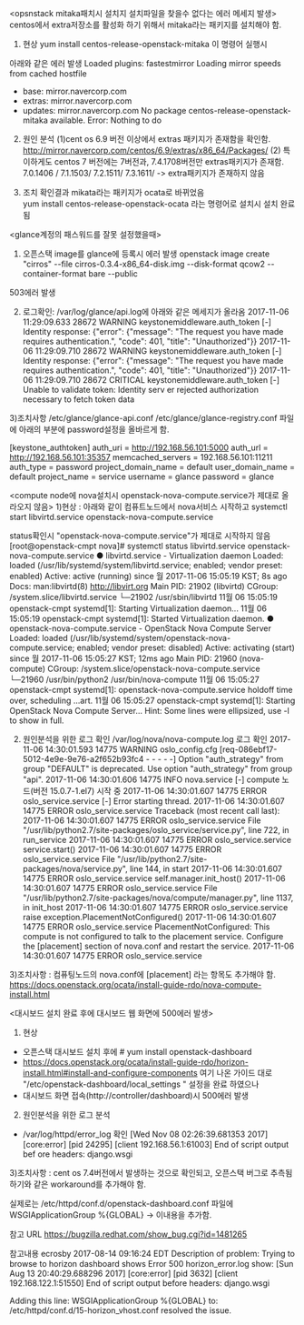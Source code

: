 <opsnstack mitaka패치시 설치지 설치파일을 찾을수 없다는 에러 메세지 발생> 
centos에서 extra저장소를 활성화 하기 위해서  mitaka라는 패키지를 설치해야 함. 

1) 현상 
yum install centos-release-openstack-mitaka  이 명령어 실행시 

아래와 같은 에러 발생
Loaded plugins: fastestmirror
Loading mirror speeds from cached hostfile
* base: mirror.navercorp.com
* extras: mirror.navercorp.com
* updates: mirror.navercorp.com
No package centos-release-openstack-mitaka available.
Error: Nothing to do

2) 원인 분석 
(1)cent os 6.9 버전 이상에서 extras 패키지가 존재함을 확인함.  http://mirror.navercorp.com/centos/6.9/extras/x86_64/Packages/
(2) 특이하게도  centos 7 버전에는   7버전과, 7.4.1708버전만  extras패키지가 존재함. 
7.0.1406 / 7.1.1503/  7.2.1511/  7.3.1611/   -> extra패키지가 존재하지 않음 


3) 조치 
확인결과 mikata라는 패키지가 ocata로 바뀌었음   
yum install centos-release-openstack-ocata 라는 명령어로 설치시 설치 완료됨 

<glance계정의 패스워드를 잘못 설정했을때>

1) 오픈스택 image를 glance에 등록시 에러 발생 
openstack image create "cirros" --file cirros-0.3.4-x86_64-disk.img --disk-format qcow2 --container-format bare --public 

503에러 발생 


2) 로그확인: 
/var/log/glance/api.log에 아래와 같은 메세지가 올라옴 
2017-11-06 11:29:09.633 28672 WARNING keystonemiddleware.auth_token [-] Identity response: {"error": {"message":  "The request you have made requires authentication.", "code": 401, "title": "Unauthorized"}}
2017-11-06 11:29:09.710 28672 WARNING keystonemiddleware.auth_token [-] Identity response: {"error": {"message":  "The request you have made requires authentication.", "code": 401, "title": "Unauthorized"}}
2017-11-06 11:29:09.710 28672 CRITICAL keystonemiddleware.auth_token [-] Unable to validate token: Identity serv er rejected authorization necessary to fetch token data

3)조치사항 
/etc/glance/glance-api.conf 
/etc/glance/glance-registry.conf 
파일에  아래의 부분에  password설정을 올바르게 함. 


[keystone_authtoken]
auth_uri = http://192.168.56.101:5000
auth_url = http://192.168.56.101:35357
memcached_servers = 192.168.56.101:11211
auth_type = password
project_domain_name = default
user_domain_name = default
project_name = service
username = glance
password = glance

<compute node에 nova설치시 openstack-nova-compute.service가 제대로 올라오지 않음> 
1)현상 : 아래와 같이 컴퓨트노드에서 nova서비스 시작하고 
systemctl start libvirtd.service openstack-nova-compute.service 

status확인시 "openstack-nova-compute.service"가 제대로 시작하지 않음 
[root@openstack-cmpt nova]# systemctl status libvirtd.service openstack-nova-compute.service
● libvirtd.service - Virtualization daemon
   Loaded: loaded (/usr/lib/systemd/system/libvirtd.service; enabled; vendor preset: enabled)
   Active: active (running) since 월 2017-11-06 15:05:19 KST; 8s ago
     Docs: man:libvirtd(8)
http://libvirt.org
Main PID: 21902 (libvirtd)
   CGroup: /system.slice/libvirtd.service
           └─21902 /usr/sbin/libvirtd
11월 06 15:05:19 openstack-cmpt systemd[1]: Starting Virtualization daemon...
11월 06 15:05:19 openstack-cmpt systemd[1]: Started Virtualization daemon.
● openstack-nova-compute.service - OpenStack Nova Compute Server
   Loaded: loaded (/usr/lib/systemd/system/openstack-nova-compute.service; enabled; vendor preset: disabled)
   Active: activating (start) since 월 2017-11-06 15:05:27 KST; 12ms ago
Main PID: 21960 (nova-compute)
   CGroup: /system.slice/openstack-nova-compute.service
           └─21960 /usr/bin/python2 /usr/bin/nova-compute
11월 06 15:05:27 openstack-cmpt systemd[1]: openstack-nova-compute.service holdoff time over, scheduling ...art.
11월 06 15:05:27 openstack-cmpt systemd[1]: Starting OpenStack Nova Compute Server...
Hint: Some lines were ellipsized, use -l to show in full.


2) 원인분석을 위한 로그 확인 /var/log/nova/nova-compute.log 로그 확인 
2017-11-06 14:30:01.593 14775 WARNING oslo_config.cfg [req-086ebf17-5012-4e9e-9e76-a2f652b93fc4 - - - - -] Option "auth_strategy" from group "DEFAULT" is deprecated. Use option "auth_strategy" from group "api".
2017-11-06 14:30:01.606 14775 INFO nova.service [-] compute 노드(버전 15.0.7-1.el7) 시작 중
2017-11-06 14:30:01.607 14775 ERROR oslo_service.service [-] Error starting thread.
2017-11-06 14:30:01.607 14775 ERROR oslo_service.service Traceback (most recent call last):
2017-11-06 14:30:01.607 14775 ERROR oslo_service.service   File "/usr/lib/python2.7/site-packages/oslo_service/service.py", line 722, in run_service
2017-11-06 14:30:01.607 14775 ERROR oslo_service.service     service.start()
2017-11-06 14:30:01.607 14775 ERROR oslo_service.service   File "/usr/lib/python2.7/site-packages/nova/service.py", line 144, in start
2017-11-06 14:30:01.607 14775 ERROR oslo_service.service     self.manager.init_host()
2017-11-06 14:30:01.607 14775 ERROR oslo_service.service   File "/usr/lib/python2.7/site-packages/nova/compute/manager.py", line 1137, in init_host
2017-11-06 14:30:01.607 14775 ERROR oslo_service.service     raise exception.PlacementNotConfigured()
2017-11-06 14:30:01.607 14775 ERROR oslo_service.service PlacementNotConfigured: This compute is not configured to talk to the placement service. Configure the [placement] section of nova.conf and restart the service.
2017-11-06 14:30:01.607 14775 ERROR oslo_service.service


3)조치사항 : 컴퓨팅노드의 nova.conf에 [placement] 라는 항목도 추가해야 함. 
https://docs.openstack.org/ocata/install-guide-rdo/nova-compute-install.html 







<대시보드 설치 완료 후에  대시보드 웹 화면에 500에러 발생> 
1) 현상  
- 오픈스택 대시보드 설치 후에 # yum install openstack-dashboard  
- https://docs.openstack.org/ocata/install-guide-rdo/horizon-install.html#install-and-configure-components 여기 나온 가이드 대로 
"/etc/openstack-dashboard/local_settings " 설정을 완료 하였으나 
- 대시보드 화면 접속(http://controller/dashboard)시 500에러 발생 

2) 원인분석을 위한 로그 분석 
 -  /var/log/httpd/error_log 확인 
[Wed Nov 08 02:26:39.681353 2017] [core:error] [pid 24295] [client 192.168.56.1:61003] End of script output bef  ore headers: django.wsgi

3)조치사항  :  cent os 7.4버전에서 발생하는 것으로 확인되고, 오픈스택 버그로 추측됨  하기와 같은 workaround를 추가해야 함. 

실제로는  /etc/httpd/conf.d/openstack-dashboard.conf 파일에  WSGIApplicationGroup %{GLOBAL} -> 이내용을 추가함. 

참고 URL https://bugzilla.redhat.com/show_bug.cgi?id=1481265 

참고내용
ecrosby 2017-08-14 09:16:24 EDT
Description of problem:
Trying to browse to horizon dashboard shows Error 500
horizon_error.log show:
[Sun Aug 13 20:40:29.688296 2017] [core:error] [pid 3632] [client 192.168.122.1:51550] End of script output before headers: django.wsgi

Adding this line:
WSGIApplicationGroup %{GLOBAL}
to:
/etc/httpd/conf.d/15-horizon_vhost.conf resolved the issue.







